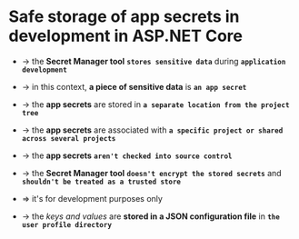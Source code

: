 
# Safe storage of app secrets in development in ASP.NET Core
* -> the **Secret Manager tool** **`stores sensitive data`** during **`application development`**
* -> in this context, **a piece of sensitive data** is **`an app secret`**
* -> the **app secrets** are stored in **`a separate location from the project tree`**
* -> the **app secrets** are associated with **`a specific project or shared across several projects`**
* -> the **app secrets** **`aren't checked into source control`**

* -> the **Secret Manager tool** **`doesn't encrypt the stored secrets`** and **`shouldn't be treated as a trusted store`**
* => it's for development purposes only
* -> the _keys and values_ are **stored in a JSON configuration file** in **`the user profile directory`**